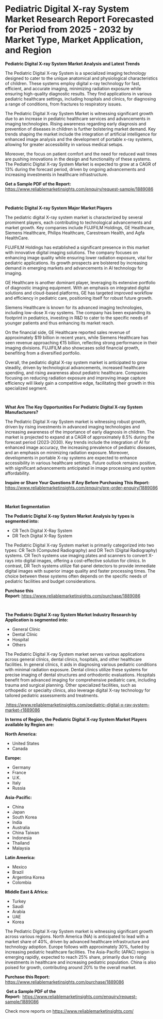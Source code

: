 <p><h1>Pediatric Digital X-ray System Market Research Report Forecasted for Period from 2025 -  2032 by Market Type, Market Application, and Region</h1></p><p><strong>Pediatric Digital X-ray System Market Analysis and Latest Trends</strong></p>
<p><p>The Pediatric Digital X-ray System is a specialized imaging technology designed to cater to the unique anatomical and physiological characteristics of children. These systems employ digital x-ray technology for fast, efficient, and accurate imaging, minimizing radiation exposure while ensuring high-quality diagnostic results. They find applications in various pediatric healthcare settings, including hospitals and clinics, for diagnosing a range of conditions, from fractures to respiratory issues.</p><p>The Pediatric Digital X-ray System Market is witnessing significant growth due to an increase in pediatric healthcare services and advancements in imaging technologies. Rising awareness regarding early diagnosis and prevention of diseases in children is further bolstering market demand. Key trends shaping the market include the integration of artificial intelligence for enhanced image analysis and the development of portable x-ray systems, allowing for greater accessibility in various medical setups.</p><p>Moreover, the focus on patient comfort and the need for reduced wait times are pushing innovations in the design and functionality of these systems. The Pediatric Digital X-ray System Market is expected to grow at a CAGR of 13% during the forecast period, driven by ongoing advancements and increasing investments in healthcare infrastructure.</p></p>
<p><strong>Get a Sample PDF of the Report:&nbsp;</strong> <a href="https://www.reliablemarketinsights.com/enquiry/request-sample/1889086?utm_campaign=2244&utm_medium=2&utm_source=Github&utm_content=ia&utm_term=28032025&utm_id=pediatric-digital-x-ray-system">https://www.reliablemarketinsights.com/enquiry/request-sample/1889086</a></p>
<p>&nbsp;</p>
<p><strong>Pediatric Digital X-ray System Major Market Players</strong></p>
<p><p>The pediatric digital X-ray system market is characterized by several prominent players, each contributing to technological advancements and market growth. Key companies include FUJIFILM Holdings, GE Healthcare, Siemens Healthcare, Philips Healthcare, Carestream Health, and Agfa HealthCare.</p><p>FUJIFILM Holdings has established a significant presence in this market with innovative digital imaging solutions. The company focuses on enhancing image quality while ensuring lower radiation exposure, vital for pediatric applications. Its growth prospects are bolstered by increasing demand in emerging markets and advancements in AI technology for imaging.</p><p>GE Healthcare is another dominant player, leveraging its extensive portfolio of diagnostic imaging equipment. With an emphasis on integrated digital solutions and cloud-based platforms, GE has targeted improved workflow and efficiency in pediatric care, positioning itself for robust future growth.</p><p>Siemens Healthcare is known for its advanced imaging technologies, including low-dose X-ray systems. The company has been expanding its footprint in pediatrics, investing in R&D to cater to the specific needs of younger patients and thus enhancing its market reach.</p><p>On the financial side, GE Healthcare reported sales revenue of approximately $19 billion in recent years, while Siemens Healthcare has seen revenue approaching €15 billion, reflecting strong performance in their imaging divisions. FUJIFILM also showcases solid financial growth, benefiting from a diversified portfolio.</p><p>Overall, the pediatric digital X-ray system market is anticipated to grow steadily, driven by technological advancements, increased healthcare spending, and rising awareness about pediatric healthcare. Companies focusing on reducing radiation exposure and improving image capture efficiency will likely gain a competitive edge, facilitating their growth in this specialized segment.</p></p>
<p>&nbsp;</p>
<p><strong>What Are The Key Opportunities For Pediatric Digital X-ray System Manufacturers?</strong></p>
<p><p>The Pediatric Digital X-ray System market is witnessing robust growth, driven by rising investments in advanced imaging technologies and increasing awareness of the importance of early diagnosis in children. The market is projected to expand at a CAGR of approximately 8.5% during the forecast period (2023-2030). Key trends include the integration of AI for enhanced image accuracy, the increasing prevalence of pediatric diseases, and an emphasis on minimizing radiation exposure. Moreover, developments in portable X-ray systems are expected to enhance accessibility in various healthcare settings. Future outlook remains positive, with significant advancements anticipated in image processing and system affordability.</p></p>
<p><strong>Inquire or Share Your Questions If Any Before Purchasing This Report:</strong> <a href="https://www.reliablemarketinsights.com/enquiry/pre-order-enquiry/1889086?utm_campaign=2244&utm_medium=2&utm_source=Github&utm_content=ia&utm_term=28032025&utm_id=pediatric-digital-x-ray-system">https://www.reliablemarketinsights.com/enquiry/pre-order-enquiry/1889086</a></p>
<p>&nbsp;</p>
<p><strong>Market Segmentation</strong></p>
<p><strong>The Pediatric Digital X-ray System Market Analysis by types is segmented into:</strong></p>
<p><ul><li>CR Tech Digital X-Ray System</li><li>DR Tech Digital X-Ray System</li></ul></p>
<p><p>The Pediatric Digital X-ray System market is primarily categorized into two types: CR Tech (Computed Radiography) and DR Tech (Digital Radiography) systems. CR Tech systems use imaging plates and scanners to convert X-rays into digital images, offering a cost-effective solution for clinics. In contrast, DR Tech systems utilize flat-panel detectors to provide immediate digital images with superior image quality and faster processing times. The choice between these systems often depends on the specific needs of pediatric facilities and budget considerations.</p></p>
<p><strong>Purchase this Report:&nbsp;</strong><a href="https://www.reliablemarketinsights.com/purchase/1889086?utm_campaign=2244&utm_medium=2&utm_source=Github&utm_content=ia&utm_term=28032025&utm_id=pediatric-digital-x-ray-system">https://www.reliablemarketinsights.com/purchase/1889086</a></p>
<p>&nbsp;</p>
<p><strong>The Pediatric Digital X-ray System Market Industry Research by Application is segmented into:</strong></p>
<p><ul><li>General Clinic</li><li>Dental Clinic</li><li>Hospital</li><li>Others</li></ul></p>
<p><p>The Pediatric Digital X-ray System market serves various applications across general clinics, dental clinics, hospitals, and other healthcare facilities. In general clinics, it aids in diagnosing various pediatric conditions with minimal radiation exposure. Dental clinics utilize these systems for precise imaging of dental structures and orthodontic evaluations. Hospitals benefit from advanced imaging for comprehensive pediatric care, including trauma and surgical planning. Other specialized facilities, such as orthopedic or specialty clinics, also leverage digital X-ray technology for tailored pediatric assessments and treatments.</p></p>
<p><a href="https://www.reliablemarketinsights.com/pediatric-digital-x-ray-system-market-r1889086?utm_campaign=2244&utm_medium=2&utm_source=Github&utm_content=ia&utm_term=28032025&utm_id=pediatric-digital-x-ray-system">&nbsp;https://www.reliablemarketinsights.com/pediatric-digital-x-ray-system-market-r1889086</a></p>
<p><strong>In terms of Region, the Pediatric Digital X-ray System Market Players available by Region are:</strong></p>
<p>
    <p> <strong> North America: </strong>
        <ul>
            <li>United States</li>
            <li>Canada</li>
        </ul>
        </p> 
    <p> <strong> Europe: </strong>
        <ul>
            <li>Germany</li>
            <li>France</li>
            <li>U.K.</li>
            <li>Italy</li>
            <li>Russia</li>
        </ul>
        </p> 
    <p> <strong> Asia-Pacific: </strong>
        <ul>
            <li>China</li>
            <li>Japan</li>
            <li>South Korea</li>
            <li>India</li>
            <li>Australia</li>
            <li>China Taiwan</li>
            <li>Indonesia</li>
            <li>Thailand</li>
            <li>Malaysia</li>
        </ul>
        </p> 
    <p> <strong> Latin America: </strong>
        <ul>
            <li>Mexico</li>
            <li>Brazil</li>
            <li>Argentina Korea</li>
            <li>Colombia</li>
        </ul>
        </p> 
    <p> <strong> Middle East & Africa: </strong>
        <ul>
            <li>Turkey</li>
            <li>Saudi</li>
            <li>Arabia</li>
            <li>UAE</li>
            <li>Korea</li>
        </ul>
    </p>
    </p>
<p><p>The Pediatric Digital X-ray System market is witnessing significant growth across various regions. North America (NA) is anticipated to lead with a market share of 40%, driven by advanced healthcare infrastructure and technology adoption. Europe follows with approximately 30%, fueled by increasing pediatric healthcare facilities. The Asia-Pacific (APAC) region is emerging rapidly, expected to reach 25% share, primarily due to rising investments in healthcare and increasing pediatric population. China is also poised for growth, contributing around 20% to the overall market.</p></p>
<p><strong>Purchase this Report: </strong><a href="https://www.reliablemarketinsights.com/purchase/1889086?utm_campaign=2244&utm_medium=2&utm_source=Github&utm_content=ia&utm_term=28032025&utm_id=pediatric-digital-x-ray-system">https://www.reliablemarketinsights.com/purchase/1889086</a></p>
<p>&nbsp;<strong>Get a Sample PDF of the Report:&nbsp;&nbsp;</strong><a href="https://www.reliablemarketinsights.com/enquiry/request-sample/1889086?utm_campaign=2244&utm_medium=2&utm_source=Github&utm_content=ia&utm_term=28032025&utm_id=pediatric-digital-x-ray-system">https://www.reliablemarketinsights.com/enquiry/request-sample/1889086</a></p>
<p><strong></strong></p>
<p>Check more reports on <a href="https://www.reliablemarketinsights.com/?utm_campaign=2244&utm_medium=2&utm_source=Github&utm_content=ia&utm_term=28032025&utm_id=pediatric-digital-x-ray-system">https://www.reliablemarketinsights.com/</a></p>